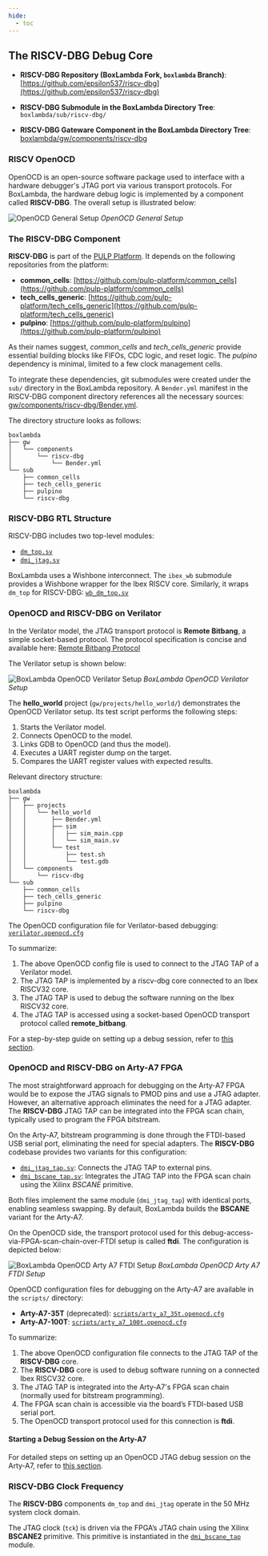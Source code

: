 ```yaml
---
hide:
  - toc
---
```


## The RISCV-DBG Debug Core

- **RISCV-DBG Repository (BoxLambda Fork, `boxlambda` Branch)**:
  [https://github.com/epsilon537/riscv-dbg](https://github.com/epsilon537/riscv-dbg)

- **RISCV-DBG Submodule in the BoxLambda Directory Tree**:
  `boxlambda/sub/riscv-dbg/`

- **RISCV-DBG Gateware Component in the BoxLambda Directory Tree**:
  [boxlambda/gw/components/riscv-dbg](https://github.com/epsilon537/boxlambda/tree/master/gw/components/riscv-dbg)

### RISCV OpenOCD

OpenOCD is an open-source software package used to interface with a hardware debugger's JTAG port via various transport protocols. For BoxLambda, the hardware debug logic is implemented by a component called **RISCV-DBG**. The overall setup is illustrated below:

![OpenOCD General Setup](assets/OpenOCD_Setup_General.drawio.png)
*OpenOCD General Setup*

### The RISCV-DBG Component

**RISCV-DBG** is part of the [PULP Platform](https://github.com/pulp-platform). It depends on the following repositories from the platform:

- **common_cells**: [https://github.com/pulp-platform/common_cells](https://github.com/pulp-platform/common_cells)
- **tech_cells_generic**: [https://github.com/pulp-platform/tech_cells_generic](https://github.com/pulp-platform/tech_cells_generic)
- **pulpino**: [https://github.com/pulp-platform/pulpino](https://github.com/pulp-platform/pulpino)

As their names suggest, *common_cells* and *tech_cells_generic* provide essential building blocks like FIFOs, CDC logic, and reset logic. The *pulpino* dependency is minimal, limited to a few clock management cells.

To integrate these dependencies, git submodules were created under the `sub/` directory in the BoxLambda repository. A `Bender.yml` manifest in the RISCV-DBG component directory references all the necessary sources:
[gw/components/riscv-dbg/Bender.yml](https://github.com/epsilon537/boxlambda/blob/master/gw/components/riscv-dbg/Bender.yml).

The directory structure looks as follows:

```plaintext
boxlambda
├── gw
│   └── components
│       └── riscv-dbg
│           └── Bender.yml
└── sub
    ├── common_cells
    ├── tech_cells_generic
    ├── pulpino
    └── riscv-dbg
```

### RISCV-DBG RTL Structure

RISCV-DBG includes two top-level modules:

- [`dm_top.sv`](https://github.com/epsilon537/riscv-dbg/blob/b241f967f0dd105f7c5e020a395bbe0ec54e40e4/src/dm_top.sv)
- [`dmi_jtag.sv`](https://github.com/epsilon537/riscv-dbg/blob/b241f967f0dd105f7c5e020a395bbe0ec54e40e4/src/dmi_jtag.sv)

BoxLambda uses a Wishbone interconnect. The `ibex_wb` submodule provides a Wishbone wrapper for the Ibex RISCV core. Similarly, it wraps `dm_top` for RISCV-DBG:
[`wb_dm_top.sv`](https://github.com/epsilon537/ibex_wb/blob/87a97e38f3cf15bee80eb69bfa82166c00842b1e/rtl/wb_dm_top.sv)

### OpenOCD and RISCV-DBG on Verilator

In the Verilator model, the JTAG transport protocol is **Remote Bitbang**, a simple socket-based protocol. The protocol specification is concise and available here:
[Remote Bitbang Protocol](https://github.com/openocd-org/openocd/blob/master/doc/manual/jtag/drivers/remote_bitbang.txt)

The Verilator setup is shown below:

![BoxLambda OpenOCD Verilator Setup](assets/OpenOCD_Setup_Verilator.drawio.png)
*BoxLambda OpenOCD Verilator Setup*

The **hello_world** project (`gw/projects/hello_world/`) demonstrates the OpenOCD Verilator setup. Its test script performs the following steps:

1. Starts the Verilator model.
2. Connects OpenOCD to the model.
3. Links GDB to OpenOCD (and thus the model).
4. Executes a UART register dump on the target.
5. Compares the UART register values with expected results.

Relevant directory structure:

```plaintext
boxlambda
├── gw
│   ├── projects
│   │   └── hello_world
│   │       ├── Bender.yml
│   │       ├── sim
│   │       │   ├── sim_main.cpp
│   │       │   └── sim_main.sv
│   │       └── test
│   │           ├── test.sh
│   │           └── test.gdb
│   └── components
│       └── riscv-dbg
└── sub
    ├── common_cells
    ├── tech_cells_generic
    ├── pulpino
    └── riscv-dbg
```

The OpenOCD configuration file for Verilator-based debugging:
[`verilator.openocd.cfg`](https://github.com/epsilon537/boxlambda/blob/master/scripts/verilator.openocd.cfg)

To summarize:

1. The above OpenOCD config file is used to connect to the JTAG TAP of a Verilator model.
2. The JTAG TAP is implemented by a riscv-dbg core connected to an Ibex RISCV32 core.
3. The JTAG TAP is used to debug the software running on the Ibex RISCV32 core.
4. The JTAG TAP is accessed using a socket-based OpenOCD transport protocol called **remote_bitbang**.

For a step-by-step guide on setting up a debug session, refer to [this section](test-build-hello-world.md#connecting-gdb-to-the-hello-world-build-on-verilator).

### OpenOCD and RISCV-DBG on Arty-A7 FPGA

The most straightforward approach for debugging on the Arty-A7 FPGA would be to expose the JTAG signals to PMOD pins and use a JTAG adapter. However, an alternative approach eliminates the need for a JTAG adapter. The **RISCV-DBG** JTAG TAP can be integrated into the FPGA scan chain, typically used to program the FPGA bitstream.

On the Arty-A7, bitstream programming is done through the FTDI-based USB serial port, eliminating the need for special adapters. The **RISCV-DBG** codebase provides two variants for this configuration:

- [`dmi_jtag_tap.sv`](https://github.com/epsilon537/riscv-dbg/blob/boxlambda/src/dmi_jtag_tap.sv): Connects the JTAG TAP to external pins.
- [`dmi_bscane_tap.sv`](https://github.com/epsilon537/riscv-dbg/blob/boxlambda/src/dmi_bscane_tap.sv): Integrates the JTAG TAP into the FPGA scan chain using the Xilinx *BSCANE* primitive.

Both files implement the same module (`dmi_jtag_tap`) with identical ports, enabling seamless swapping. By default, BoxLambda builds the **BSCANE** variant for the Arty-A7.

On the OpenOCD side, the transport protocol used for this debug-access-via-FPGA-scan-chain-over-FTDI setup is called **ftdi**. The configuration is depicted below:

![BoxLambda OpenOCD Arty A7 FTDI Setup](assets/OpenOCD_Setup_Arty_A7.drawio.png)
*BoxLambda OpenOCD Arty A7 FTDI Setup*

OpenOCD configuration files for debugging on the Arty-A7 are available in the `scripts/` directory:

- **Arty-A7-35T** (deprecated):
  [`scripts/arty_a7_35t.openocd.cfg`](https://github.com/epsilon537/boxlambda/blob/master/scripts/arty_a7_35t.openocd.cfg)
- **Arty-A7-100T**:
  [`scripts/arty_a7_100t.openocd.cfg`](https://github.com/epsilon537/boxlambda/blob/master/scripts/arty_a7_100t.openocd.cfg)

To summarize:

1. The above OpenOCD configuration file connects to the JTAG TAP of the **RISCV-DBG** core.
2. The **RISCV-DBG** core is used to debug software running on a connected Ibex RISCV32 core.
3. The JTAG TAP is integrated into the Arty-A7's FPGA scan chain (normally used for bitstream programming).
4. The FPGA scan chain is accessible via the board’s FTDI-based USB serial port.
5. The OpenOCD transport protocol used for this connection is **ftdi**.

#### Starting a Debug Session on the Arty-A7

For detailed steps on setting up an OpenOCD JTAG debug session on the Arty-A7, refer to [this section](test-build-hello-world.md#connecting-gdb-to-the-hello-world-build-on-arty-a7).

### RISCV-DBG Clock Frequency

The **RISCV-DBG** components `dm_top` and `dmi_jtag` operate in the 50 MHz system clock domain.

The JTAG clock (`tck`) is driven via the FPGA’s JTAG chain using the Xilinx **BSCANE2** primitive. This primitive is instantiated in the [`dmi_bscane_tap`](https://github.com/epsilon537/riscv-dbg/blob/boxlambda/src/dmi_bscane_tap.sv) module.

